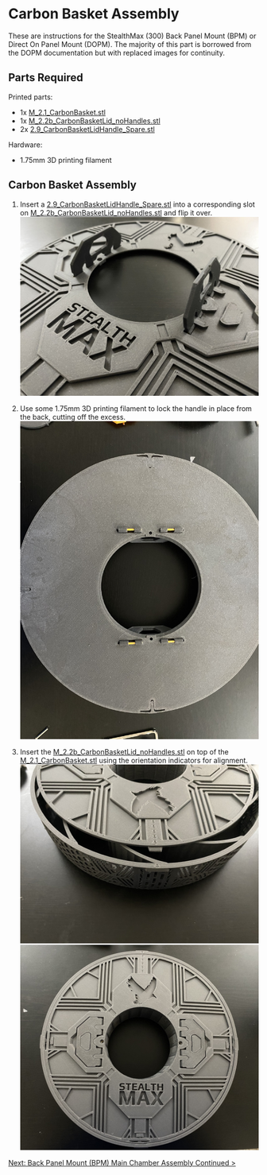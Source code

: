 # Carbon Basket Assembly

These are instructions for the StealthMax (300) Back Panel Mount (BPM) or Direct On Panel Mount (DOPM). The majority of this part is borrowed from the DOPM documentation but with replaced images for continuity.

## Parts Required

Printed parts:
- 1x [M_2.1_CarbonBasket.stl](../../STLs/2_MainChamber/StealthMax/M_2.1_CarbonBasket.stl)
- 1x [M_2.2b_CarbonBasketLid_noHandles.stl](../../STLs/2_MainChamber/StealthMax/M_2.2b_CarbonBasketLid_noHandles.stl)
- 2x [2.9_CarbonBasketLidHandle_Spare.stl](../../STLs/2_MainChamber/2.9_CarbonBasketLidHandle_Spare.stl)

Hardware:
- 1.75mm 3D printing filament

## Carbon Basket Assembly

1. Insert a [2.9_CarbonBasketLidHandle_Spare.stl](../../STLs/2_MainChamber/2.9_CarbonBasketLidHandle_Spare.stl) into a corresponding slot on [M_2.2b_CarbonBasketLid_noHandles.stl](../../STLs/2_MainChamber/StealthMax/M_2.2b_CarbonBasketLid_noHandles.stl) and flip it over.
![Carbon basket lid handle inserted](../../assets/docs/BPM/carbonbasket_lidhandle_inserted.JPEG)

1. Use some 1.75mm 3D printing filament to lock the handle in place from the back, cutting off the excess.
![Carbon basket lid handle filament inserted](../../assets/docs/BPM/carbonbasket_lidhandle_filament.JPEG)

1. Insert the [M_2.2b_CarbonBasketLid_noHandles.stl](../../STLs/2_MainChamber/StealthMax/M_2.2b_CarbonBasketLid_noHandles.stl) on top of the [M_2.1_CarbonBasket.stl](../../STLs/2_MainChamber/StealthMax/M_2.1_CarbonBasket.stl) using the orientation indicators for alignment.
![Carbon basket lid orientation](../../assets/docs/BPM/carbonbasket_lidhandle_lid_orientation.JPEG)
![Carbon basket lid inserted](../../assets/docs/BPM/carbonbasket_lidhandle_lid.JPEG)

[Next: Back Panel Mount (BPM) Main Chamber Assembly Continued >](BPM_Main_Chamber_Assembly_Continued.md)